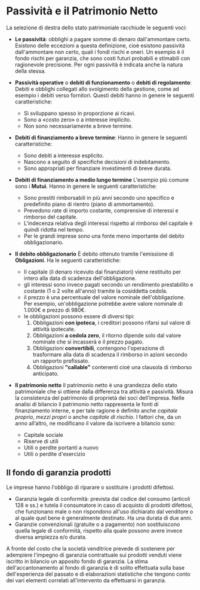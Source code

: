 # Passività e il Patrimonio Netto
La selezione di destra dello stato patrimoniale racchiude le seguenti voci:

- **Le passività**: obblighi a pagare somme di denaro dall'ammontare certo. Esistono delle eccezioni a questa definizione, cioè esistono passività dall'ammontare non certo, quali i fondi rischi e oneri. Un esempio è il fondo rischi per garanzia, che sono costi futuri probabili e stimabili con ragionevole precisione. Per ogni passività è indicata anche la natura della stessa. 

- **Passività operative** o **debiti di funzionamento** o **debiti di regolamento**: Debiti e obblighi collegati allo svolgimento della gestione, come ad esempio i debiti verso fornitori. Questi debiti hanno in genere le seguenti caratteristiche:

	- Si sviluppano spesso in proporzione ai ricavi.
	- Sono a «costo zero» o a interesse implicito.
	- Non sono necessariamente a breve termine.

- **Debiti di finanziamento a breve termine**:
Hanno in genere le seguenti caratteristiche:
	- Sono debiti a interesse esplicito.
	- Nascono a seguito di specifiche decisioni di indebitamento.
	- Sono appropriati per finanziare investimenti di breve durata.

- **Debiti di finanziamento a medio lungo termine**
L'esempio più comune sono i **Mutui**. Hanno in genere le seguenti caratteristiche:
	- Sono prestiti rimborsabili in più anni secondo uno specifico e predefinito piano di rientro (piano di ammortamento).
	- Prevedono rate di importo costante, comprensive di interessi e rimborso del capitale.
	- L'indecenza relativa degli interessi rispetto al rimborso del capitale è quindi ridotta nel tempo.
	- Per le grandi imprese sono una fonte meno importante del debito obbligazionario.

- **Il debito obbligazionario**
È debito ottenuto tramite l'emissione di **Obligazioni**. Ha le seguenti caratteristiche:
	- Il capitale (il denaro ricevuto dai finanziatori) viene restituito per intero alla data di scadenza dell'obbligazione.
	- gli interessi sono invece pagati secondo un rendimento prestabilito e costante (1 o 2 volte all'anno) tramite la cosiddetta cedola.
	- il prezzo è una percentuale del valore nominale dell'obbligazione. Per esempio, un'obbligazione potrebbe avere valore nominale di 1.000€ e prezzo di 980€.
	- le obbligazioni possono essere di diversi tipi:
		1) Obbligazioni **con ipoteca**, i creditori possono rifarsi sul valore di attività ipotecate.
		2) Obbligazioni **a cedola zero**, il ritorno dipende solo dal valore nominale che si incasserà e il prezzo pagato.
		3) Obbligazioni **convertibili**, contengono l'operazione di trasformare alla data di scadenza il rimborso in azioni secondo un rapporto prefissato.
		4) Obbligazioni **"callable"** contenenti cioè una clausola di rimborso anticipato.

- **Il patrimonio netto**
Il patrimonio netto è una grandezza dello stato patrimoniale che si ottiene dalla differenza tra attività e passività. Misura la consistenza del patrimonio di proprietà dei soci dell’impresa. Nelle analisi di bilancio il patrimonio netto rappresenta le fonti di finanziamento interne, e per tale ragione è definito anche *capitale proprio*, *mezzi propri* o anche *capitale di rischio*.
I fattori che, da un anno all’altro, ne modificano il valore da iscrivere a bilancio sono:

	- Capitale sociale
	- Riserve di utili
	- Utili o perdite portanti a nuovo
	- Utili o perdite d'esercizio

## Il fondo di garanzia prodotti
Le imprese hanno l'obbligo di riparare o sostituire i prodotti difettosi.

- Garanzia legale di conformità: prevista dal codice del consumo (articoli 128 e ss.) e tutela il consumatore in caso di acquisto di prodotti difettosi, che funzionano male o non rispondono all'uso dichiarato dal venditore o al quale quel bene è generalmente destinato. Ha una durata di due anni.
- Garanzie convenzionali (gratuite o a pagamento) non sostituiscono quella legale di conformità, rispetto alla quale possono avere invece diversa ampiezza e/o durata.

A fronte del costo che la società venditrice prevede di sostenere per adempiere l'impegno di garanzia contrattuale sui prodotti venduti viene iscritto in bilancio un apposito fondo di garanzia.
La stima dell'accantonamento al fondo di garanzia è di solito effettuata sulla base dell'esperienza del passato e di elaborazioni statistiche che tengono conto dei vari elementi correlati all'intervento da effettuarsi in garanzia.